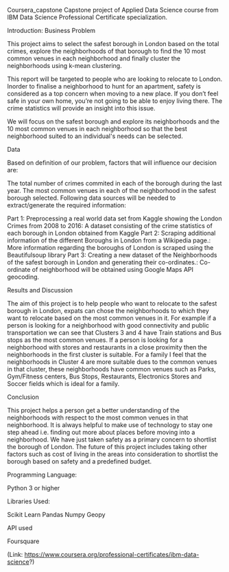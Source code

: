 Coursera_capstone
Capstone project of Applied Data Science course from IBM Data Science Professional Certificate specialization.

Introduction: Business Problem

This project aims to select the safest borough in London based on the total crimes, explore the neighborhoods of that borough to find the 10 most common venues in each neighborhood and finally cluster the neighborhoods using k-mean clustering.

This report will be targeted to people who are looking to relocate to London. Inorder to finalise a neighborhood to hunt for an apartment, safety is considered as a top concern when moving to a new place. If you don’t feel safe in your own home, you’re not going to be able to enjoy living there. The crime statistics will provide an insight into this issue.

We will focus on the safest borough and explore its neighborhoods and the 10 most common venues in each neighborhood so that the best neighborhood suited to an individual's needs can be selected.

Data

Based on definition of our problem, factors that will influence our decision are:

The total number of crimes commited in each of the borough during the last year. The most common venues in each of the neighborhood in the safest borough selected. Following data sources will be needed to extract/generate the required information:

Part 1: Preprocessing a real world data set from Kaggle showing the London Crimes from 2008 to 2016: A dataset consisting of the crime statistics of each borough in London obtained from Kaggle Part 2: Scraping additional information of the different Boroughs in London from a Wikipedia page.: More information regarding the boroughs of London is scraped using the Beautifulsoup library Part 3: Creating a new dataset of the Neighborhoods of the safest borough in London and generating their co-ordinates.: Co-ordinate of neighborhood will be obtained using Google Maps API geocoding.

Results and Discussion

The aim of this project is to help people who want to relocate to the safest borough in London, expats can chose the neighborhoods to which they want to relocate based on the most common venues in it. For example if a person is looking for a neighborhood with good connectivity and public transportation we can see that Clusters 3 and 4 have Train stations and Bus stops as the most common venues. If a person is looking for a neighborhood with stores and restaurants in a close proximity then the neighborhoods in the first cluster is suitable. For a family I feel that the neighborhoods in Cluster 4 are more suitable dues to the common venues in that cluster, these neighborhoods have common venues such as Parks, Gym/Fitness centers, Bus Stops, Restaurants, Electronics Stores and Soccer fields which is ideal for a family.

Conclusion

This project helps a person get a better understanding of the neighborhoods with respect to the most common venues in that neighborhood. It is always helpful to make use of technology to stay one step ahead i.e. finding out more about places before moving into a neighborhood. We have just taken safety as a primary concern to shortlist the borough of London. The future of this project includes taking other factors such as cost of living in the areas into consideration to shortlist the borough based on safety and a predefined budget.

Programming Language:

Python 3 or higher

Libraries Used:

Scikit Learn Pandas Numpy Geopy

API used

Foursquare

(Link: https://www.coursera.org/professional-certificates/ibm-data-science?)
